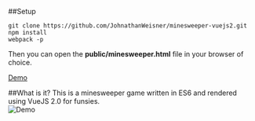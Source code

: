 ##Setup
```shell
git clone https://github.com/JohnathanWeisner/minesweeper-vuejs2.git
npm install
webpack -p
```
Then you can open the **public/minesweeper.html** file in your browser of choice.  

[Demo](http://minesweeper-demo.herokuapp.com/)  

##What is it?
This is a minesweeper game written in ES6 and rendered using VueJS 2.0 for funsies.  
![Demo](http://i.imgur.com/PAmMHOq.png)
